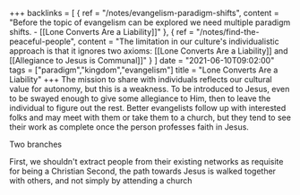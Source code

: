 +++
backlinks = [
{ ref = "/notes/evangelism-paradigm-shifts", content = "Before the topic of evangelism can be explored we need multiple paradigm shifts. - [[Lone Converts Are a Liability]]" },
{ ref = "/notes/find-the-peaceful-people", content = "The limitation in our culture's individualistic approach is that it ignores two axioms: [[Lone Converts Are a Liability]] and [[Allegiance to Jesus is Communal]]" }
]
date = "2021-06-10T09:02:00"
tags = ["paradigm","kingdom","evangelism"]
title = "Lone Converts Are a Liability"
+++
The mission to share with individuals reflects our cultural value for autonomy, but this is a weakness. To be introduced to Jesus, even to be swayed enough to give some allegiance to Him, then to leave the individual to figure out the rest. Better evangelists follow up with interested folks and may meet with them or take them to a church, but they tend to see their work as complete once the person professes faith in Jesus.

Two branches

First, we shouldn't extract people from their existing networks as requisite for being a Christian
Second, the path towards Jesus is walked together with others, and not simply by attending a church
